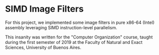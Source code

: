 # SIMD Image Filters

For this project, we implemented some image filters in pure x86-64 (Intel) assembly leveraging SIMD instruction-level parallelism.

This insanity was written for the "Computer Organization" course, taught during the first semester of 2019 at the Faculty of Natural and Exact Sciences, University of Buenos Aires.

